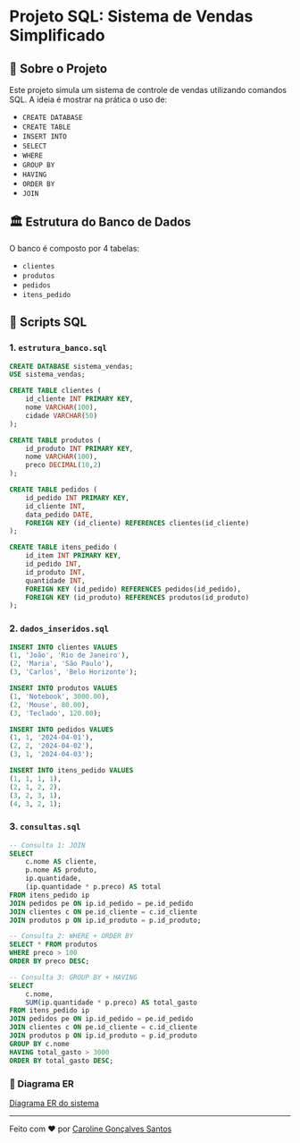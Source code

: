 # Projeto SQL: Sistema de Vendas Simplificado

## 📂 Sobre o Projeto
Este projeto simula um sistema de controle de vendas utilizando comandos SQL. A ideia é mostrar na prática o uso de:

- `CREATE DATABASE`
- `CREATE TABLE`
- `INSERT INTO`
- `SELECT`
- `WHERE`
- `GROUP BY`
- `HAVING`
- `ORDER BY`
- `JOIN`

## 🏛️ Estrutura do Banco de Dados
O banco é composto por 4 tabelas:

- `clientes`
- `produtos`
- `pedidos`
- `itens_pedido`

## 📄 Scripts SQL

### 1. `estrutura_banco.sql`
```sql
CREATE DATABASE sistema_vendas;
USE sistema_vendas;

CREATE TABLE clientes (
    id_cliente INT PRIMARY KEY,
    nome VARCHAR(100),
    cidade VARCHAR(50)
);

CREATE TABLE produtos (
    id_produto INT PRIMARY KEY,
    nome VARCHAR(100),
    preco DECIMAL(10,2)
);

CREATE TABLE pedidos (
    id_pedido INT PRIMARY KEY,
    id_cliente INT,
    data_pedido DATE,
    FOREIGN KEY (id_cliente) REFERENCES clientes(id_cliente)
);

CREATE TABLE itens_pedido (
    id_item INT PRIMARY KEY,
    id_pedido INT,
    id_produto INT,
    quantidade INT,
    FOREIGN KEY (id_pedido) REFERENCES pedidos(id_pedido),
    FOREIGN KEY (id_produto) REFERENCES produtos(id_produto)
);
```

### 2. `dados_inseridos.sql`
```sql
INSERT INTO clientes VALUES 
(1, 'João', 'Rio de Janeiro'),
(2, 'Maria', 'São Paulo'),
(3, 'Carlos', 'Belo Horizonte');

INSERT INTO produtos VALUES 
(1, 'Notebook', 3000.00),
(2, 'Mouse', 80.00),
(3, 'Teclado', 120.00);

INSERT INTO pedidos VALUES 
(1, 1, '2024-04-01'),
(2, 2, '2024-04-02'),
(3, 1, '2024-04-03');

INSERT INTO itens_pedido VALUES 
(1, 1, 1, 1),
(2, 1, 2, 2),
(3, 2, 3, 1),
(4, 3, 2, 1);
```

### 3. `consultas.sql`
```sql
-- Consulta 1: JOIN
SELECT 
    c.nome AS cliente,
    p.nome AS produto,
    ip.quantidade,
    (ip.quantidade * p.preco) AS total
FROM itens_pedido ip
JOIN pedidos pe ON ip.id_pedido = pe.id_pedido
JOIN clientes c ON pe.id_cliente = c.id_cliente
JOIN produtos p ON ip.id_produto = p.id_produto;

-- Consulta 2: WHERE + ORDER BY
SELECT * FROM produtos
WHERE preco > 100
ORDER BY preco DESC;

-- Consulta 3: GROUP BY + HAVING
SELECT 
    c.nome,
    SUM(ip.quantidade * p.preco) AS total_gasto
FROM itens_pedido ip
JOIN pedidos pe ON ip.id_pedido = pe.id_pedido
JOIN clientes c ON pe.id_cliente = c.id_cliente
JOIN produtos p ON ip.id_produto = p.id_produto
GROUP BY c.nome
HAVING total_gasto > 3000
ORDER BY total_gasto DESC;
```
### 🧭 Diagrama ER

[Diagrama ER do sistema]([diagrama-er.png](https://github.com/carolgsantos85/projeto-sistema-vendas-sql/blob/main/diagrama_er.png))

---
Feito com ❤️ por [Caroline Gonçalves Santos](https://github.com/carolgsantos85)
